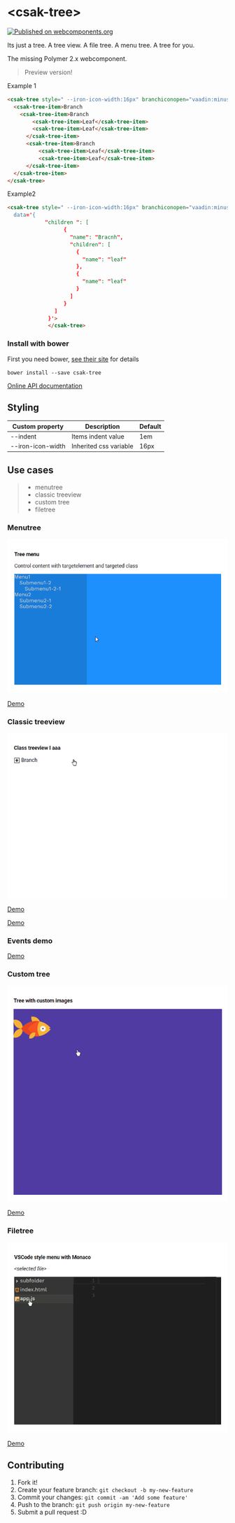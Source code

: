 # \<csak-tree\>

[![Published on webcomponents.org](https://img.shields.io/badge/webcomponents.org-published-blue.svg?style=flat-square)](https://beta.webcomponents.org/element/csakaszamok/csak-tree)

Its just a tree. A tree view. A file tree. A menu tree. A tree for you.  

The missing Polymer 2.x webcomponent.  

> Preview version!

Example 1

<!---
```
<custom-element-demo>
  <template>
    <script src="../webcomponentsjs/webcomponents-lite.js"></script>   
    <link rel="import" href="csak-tree.html">   
    <next-code-block></next-code-block>
  </template>
</custom-element-demo>
```
-->

```html    
<csak-tree style=" --iron-icon-width:16px" branchiconopen="vaadin:minus-square-o" branchicon="vaadin:plus-square-o" expanded>
  <csak-tree-item>Branch
    <csak-tree-item>Branch             
        <csak-tree-item>Leaf</csak-tree-item>
        <csak-tree-item>Leaf</csak-tree-item>
      </csak-tree-item>
      <csak-tree-item>Branch               
          <csak-tree-item>Leaf</csak-tree-item>
          <csak-tree-item>Leaf</csak-tree-item>
      </csak-tree-item>             
  </csak-tree-item>
</csak-tree>    
```

Example2

```html    
<csak-tree style=" --iron-icon-width:16px" branchiconopen="vaadin:minus-square-o" branchicon="vaadin:plus-square-o" expanded data=
  data='{            
            "children ": [  
                  {
                    "name": "Bracnh",
                    "children": [                     
                      { 
                        "name": "leaf"                        
                      },
                      {
                        "name": "leaf"                        
                      }                      
                    ]
                  }        
               ]
             }'>
             </csak-tree>    
```

### Install with bower

First you need bower, [see their site](http://bower.io/) for details 

```
bower install --save csak-tree
```

[Online API documentation](https://csakaszamok.github.io/csak-tree/)

## Styling

Custom property | Description | Default
----------------|-------------|---------
--indent | Items indent value | 1em
--iron-icon-width | Inherited css variable | 16px

## Use cases
> + menutree
> + classic treeview
> + custom tree
> + filetree

### Menutree

![](https://github.com/csakaszamok/csak-tree/blob/master/csaktree_menutree.gif?raw=true)


[Demo](https://csakaszamok.github.io/csak-tree/demo/demo_treemenu.html)

### Classic treeview

![](https://github.com/csakaszamok/csak-tree/raw/master/csaktree_classictreeviewi.gif?raw=true)

[Demo](https://csakaszamok.github.io/csak-tree/demo/demo_classici.html)

[Demo](https://csakaszamok.github.io/csak-tree/demo/demo_classicii.html)

### Events demo

[Demo](https://csakaszamok.github.io/csak-tree/demo/demo_events.html)

### Custom tree

![](https://github.com/csakaszamok/csak-tree/raw/master/csaktree_customimages.gif?raw=true)

[Demo](https://csakaszamok.github.io/csak-tree/demo/demo_image.html)

### Filetree

![](https://github.com/csakaszamok/csak-tree/blob/master/csaktree_vscodemonaco.gif?raw=true)

[Demo](https://csakaszamok.github.io/csak-tree/demo/demo_vscode.html)

## Contributing

1. Fork it!
2. Create your feature branch: `git checkout -b my-new-feature`
3. Commit your changes: `git commit -am 'Add some feature'`
4. Push to the branch: `git push origin my-new-feature`
5. Submit a pull request :D
